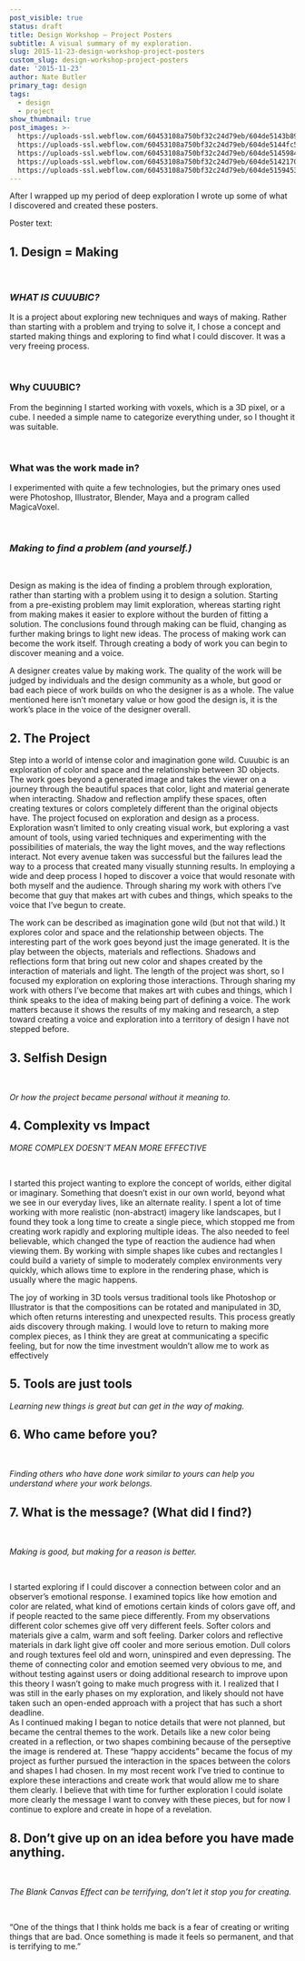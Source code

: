 ```yaml
---
post_visible: true
status: draft
title: Design Workshop – Project Posters
subtitle: A visual summary of my exploration.
slug: 2015-11-23-design-workshop-project-posters
custom_slug: design-workshop-project-posters
date: '2015-11-23'
author: Nate Butler
primary_tag: design
tags:
  - design
  - project
show_thumbnail: true
post_images: >-
  https://uploads-ssl.webflow.com/60453108a750bf32c24d79eb/604de5143b8992859975b6b3_Poster-Book.jpg;
  https://uploads-ssl.webflow.com/60453108a750bf32c24d79eb/604de5144fc50cc4a9d7642a_Poster-Book2.jpg;
  https://uploads-ssl.webflow.com/60453108a750bf32c24d79eb/604de5145984fff81fd50609_Poster-Book3.jpg;
  https://uploads-ssl.webflow.com/60453108a750bf32c24d79eb/604de5142170133c3311c611_Poster-Book4.jpg;
  https://uploads-ssl.webflow.com/60453108a750bf32c24d79eb/604de51594532bdf9baae712_Poster-Book5.jpg
---
```

<p>After I wrapped up my period of deep exploration I wrote up some of what I&nbsp;discovered and created these posters.</p><p>Poster text:</p><h2>1. Design = Making</h2><p><br></p><h3><strong><em>WHAT IS CUUUBIC?</em></strong></h3><p>It is a project about exploring new techniques and ways of making. Rather than starting with a problem and trying to solve it, I chose a concept and started making things and exploring to find what I could discover. It was a very freeing process.</p><p><br></p><h3><strong>Why CUUUBIC?</strong></h3><p>From the beginning I started working with voxels, which is a 3D pixel, or a cube. I needed a simple name to categorize everything under, so I thought it was suitable.</p><p><br></p><h3><strong>What was the work made in?</strong></h3><p>I experimented with quite a few technologies, but the primary ones used were Photoshop, Illustrator, Blender, Maya and a program called MagicaVoxel.</p><p><br></p><h3><em>Making to find a problem (and yourself.)</em></h3><p><br></p><p>Design as making is the idea of finding a problem through exploration, rather than starting with a problem using it to design a solution. Starting from a pre-existing problem may limit exploration, whereas starting right from making makes it easier to explore without the burden of fitting a solution. The conclusions found through making can be fluid, changing as further making brings to light new ideas. The process of making work can become the work itself. Through creating a body of work you can begin to discover meaning and a voice.<br></p><p>A designer creates value by making work. The quality of the work will be judged by individuals and the design community as a whole, but good or bad each piece of work builds on who the designer is as a whole. The value mentioned here isn’t monetary value or how good the design is, it is the work’s place in the voice of the designer overall.<br></p><h2>2. The Project</h2><p>	</p><p>	Step into a world of intense color and imagination gone wild. Cuuubic is an exploration of color and space and the relationship between 3D objects. The work goes beyond a generated image and takes the viewer on a journey through the beautiful spaces that color, light and material generate when interacting. Shadow and reflection amplify these spaces, often creating textures or colors completely different than the original objects have. The project focused on exploration and design as a process. Exploration wasn’t limited to only creating visual work, but exploring a vast amount of tools, using varied techniques and experimenting with the possibilities of materials, the way the light moves, and the way reflections interact. Not every avenue taken was successful but the failures lead the way to a process that created many visually stunning results. In employing a wide and deep process I hoped to discover a voice that would resonate with both myself and the audience. Through sharing my work with others I’ve become that guy that makes art with cubes and things, which speaks to the voice that I’ve begun to create.</p><p><em>	</em>The work can be described as imagination gone wild (but not that wild.) It explores color and space and the relationship between objects. The interesting part of the work goes beyond just the image generated. It is the play between the objects, materials and reflections. Shadows and reflections form that bring out new color and shapes created by the interaction of materials and light. The length of the project was short, so I focused my exploration on exploring those interactions. Through sharing my work with others I’ve become that makes art with cubes and things, which I think speaks to the idea of making being part of defining a voice. The work matters because it shows the results of my making and research, a step toward creating a voice and exploration into a territory of design I have not stepped before.<br></p><h2>3. Selfish Design</h2><p><br></p><p>	<em>Or how the project became personal without it meaning to.</em><br></p><h2>4. Complexity vs Impact</h2><p>	</p><p>	<em>MORE COMPLEX DOESN’T MEAN MORE EFFECTIVE</em></p><p><br></p><p><em>	</em>I started this project wanting to explore the concept of worlds, either digital or imaginary. Something that doesn’t exist in our own world, beyond what we see in our everyday lives, like an alternate reality. I spent a lot of time working with more realistic (non-abstract) imagery like landscapes, but I found they took a long time to create a single piece, which stopped me from creating work rapidly and exploring multiple ideas. The also needed to feel believable, which changed the type of reaction the audience had when viewing them. By working with simple shapes like cubes and rectangles I could build a variety of simple to moderately complex environments very quickly, which allows time to explore in the rendering phase, which is usually where the magic happens.</p><p><em>	</em>The joy of working in 3D tools versus traditional tools like Photoshop or Illustrator is that the compositions can be rotated and manipulated in 3D, which often returns interesting and unexpected results. This process greatly aids discovery through making. I would love to return to making more complex pieces, as I think they are great at communicating a specific feeling, but for now the time investment wouldn’t allow me to work as effectively<br></p><h2>5. Tools are just tools</h2><p>	</p><p>	<em>Learning new things is great but can get in the way of making.</em><br></p><h2>6. Who came before you?</h2><p><br></p><p>	<em>Finding others who have done work similar to yours can help you understand where your work belongs.</em><br></p><h2>7. What is the message? (What did I find?)</h2><p><br></p><p>	<em>Making is good, but making for a reason is better.</em></p><p><br></p><p>I started exploring if I could discover a connection between color and an observer’s emotional response. I examined topics like how emotion and color are related, what kind of emotions certain kinds of colors gave off, and if people reacted to the same piece differently. From my observations different color schemes give off very different feels. Softer colors and materials give a calm, warm and soft feeling. Darker colors and reflective materials in dark light give off cooler and more serious emotion. Dull colors and rough textures feel old and worn, uninspired and even depressing. The theme of connecting color and emotion seemed very obvious to me, and without testing against users or doing additional research to improve upon this theory I wasn’t going to make much progress with it. I realized that I was still in the early phases on my exploration, and likely should not have taken such an open-ended approach with a project that has such a short deadline. <br>As I continued making I began to notice details that were not planned, but became the central themes to the work. Details like a new color being created in a reflection, or two shapes combining because of the perseptive the image is rendered at. These “happy accidents” became the focus of my project as further pursued the interaction in the spaces between the colors and shapes I had chosen. In my most recent work I’ve tried to continue to explore these interactions and create work that would allow me to share them clearly. I believe that with time for further exploration I could isolate more clearly the message I want to convey with these pieces, but for now I continue to explore and create in hope of a revelation.<br></p><h2>8. Don’t give up on an idea before you have made anything.</h2><p><br></p><p>	<em>The Blank Canvas Effect can be terrifying, don’t let it stop you for creating.</em></p><p><br></p><p>	“One of the things that I think holds me back is a fear of creating or writing things that are bad. Once something is made it feels so permanent, and that is terrifying to me.”</p><p><br></p>